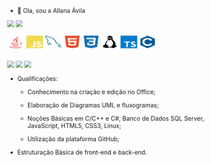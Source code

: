 - 👋 Ola, sou a Allana Ávila
  
 <div>
    <a hef="https://github.com/allanaavila">
    <img height="180em" src="https://github-readme-stats.vercel.app/api?username=allanaavila&show_icons=true&theme=dracula&include_all_commits=true&count_private=true"/>
    <img height="180em" src="https://github-readme-stats.vercel.app/api/top-langs/?username=allanaavila&layout=compact&langs_count=16&theme=dracula"/>
</div>

<div style="display: inline_block"><br>
  
  <img align="center" alt="allana-java" height="30" width="40" src="https://raw.githubusercontent.com/devicons/devicon/master/icons/java/java-plain.svg">
  <img align="center" alt="allana-javascript" height="30" width="40" src="https://raw.githubusercontent.com/devicons/devicon/master/icons/javascript/javascript-plain.svg">
   <img align="center" alt="allana-mysql" height="30" width="40" src="https://raw.githubusercontent.com/devicons/devicon/master/icons/mysql/mysql-plain.svg">
   <img align="center" alt="allana-html5" height="30" width="40" src="https://raw.githubusercontent.com/devicons/devicon/master/icons/html5/html5-plain.svg">
   <img align="center" alt="allana-css3" height="30" width="40" src="https://raw.githubusercontent.com/devicons/devicon/master/icons/css3/css3-plain.svg">
   <img align="center" alt="allana-linux" height="30" width="40" src="https://raw.githubusercontent.com/devicons/devicon/master/icons/linux/linux-plain.svg">
   <img align="center" alt="allana-typescript" height="30" width="40" src="https://raw.githubusercontent.com/devicons/devicon/master/icons/typescript/typescript-plain.svg">
   <img align="center" alt="allana-c" height="30" width="40" src="https://raw.githubusercontent.com/devicons/devicon/master/icons/c/c-plain.svg">
</div>
  
 ##
 
 <div> 
    <a href="https://www.instagram.com/allanaavila/" target="_blank"><img src="https://img.shields.io/badge/-Instagram-%23E4405F?style=for-the-badge&logo=instagram&logoColor=white" target="_blank"></a>
    <a href = "mailto:allanac.avila@gmail.com"><img src="https://img.shields.io/badge/-Gmail-%23333?style=for-the-badge&logo=gmail&logoColor=white" target="_blank"></a>
    <a href="https://www.linkedin.com/in/allanaávila/" target="_blank"><img src="https://img.shields.io/badge/-LinkedIn-%230077B5?style=for-the-badge&logo=linkedin&logoColor=white" target="_blank"></a> 
</div>
 

- Qualificações:

  *  Conhecimento na criação e edição no Office;

  *  Elaboração de Diagramas UML e fluxogramas;

  * Noções Básicas em C/C++ e C#, Banco de Dados SQL Server, JavaScript, HTML5, CSS3, Linux;

  * Utilização da plataforma GitHub;

 *  Estruturação Básica de front-end e back-end.
